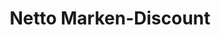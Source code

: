 ---
title: "Netto Marken-Discount"
url: /hamburg/netto-marken-discount-greifenberger-strasse/
shop: Supermarkt
---